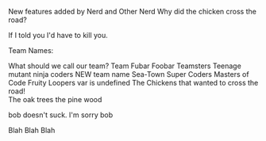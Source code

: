 New features added by Nerd and Other Nerd
Why did the chicken cross the road?

If I told you I'd have to kill you.

Team Names:

What should we call our team?
Team Fubar
Foobar Teamsters
Teenage mutant ninja coders
NEW team name 
Sea-Town Super Coders
Masters of Code
Fruity Loopers
var <teamName> is undefined
The Chickens that wanted to cross the road!     
The oak trees
the pine wood

bob doesn't suck. I'm sorry bob

Blah Blah Blah